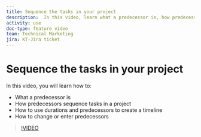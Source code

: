 ```yaml
---
title: Sequence the tasks in your project
description:  In this video, learn what a predecessor is, how predecessors sequence tasks in a project, how to use durations and predecessors to create a timeline, how to change or enter predecessors
activity: use
doc-type: feature video
team: Technical Marketing
jira: KT-Jira ticket
---
```

# Sequence the tasks in your project

In this video, you will learn how to:

* What a predecessor is
* How predecessors sequence tasks in a project
* How to use durations and predecessors to create a timeline
* How to change or enter predecessors

>[!VIDEO](https://video.tv.adobe.com/v/335091/?quality=12&learn=on)
